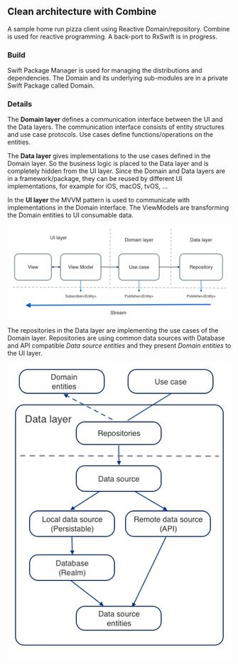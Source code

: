 ## Clean architecture with Combine

A sample home run pizza client using Reactive Domain/repository. Combine is used for reactive programming. A back-port to RxSwift is in progress.   

### Build
Swift Package Manager is used for managing the distributions and dependencies. The Domain and its underlying  sub-modules are in a private Swift Package called Domain.

### Details
The **Domain layer** defines a communication interface between the UI and the Data layers. The communication interface consists of entity structures and use case protocols. Use cases define functions/operations on the entities.

The **Data layer** gives implementations to the use cases defined in the Domain layer. So the business logic is placed to the Data layer and is completely hidden from the UI layer. Since the Domain and Data layers are in a framework/package, they can be reused by different UI implementations, for example for iOS, macOS, tvOS, ...

In the **UI layer** the MVVM pattern is used to communicate with implementations in the Domain interface. The ViewModels are transforming the Domain entities to UI consumable data.

![](Doc/stream.png)

The repositories in the Data layer are implementing the use cases of the Domain layer. Repositories are using common data sources with Database and API compatible *Data source entities* and they present *Domain entities* to the UI layer.

![](Doc/layers.png)
